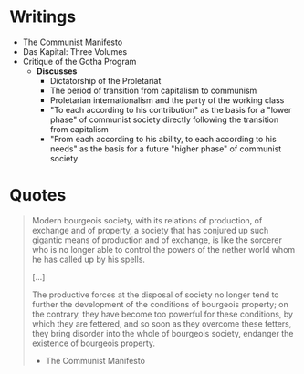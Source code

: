# Writings
- The Communist Manifesto
- Das Kapital: Three Volumes
- Critique of the Gotha Program
	- **Discusses**
		- Dictatorship of the Proletariat
		- The period of transition from capitalism to communism
		- Proletarian internationalism and the party of the working class
		- "To each according to his contribution" as the basis for a "lower phase" of communist society directly following the transition from capitalism
		- "From each according to his ability, to each according to his needs" as the basis for a future "higher phase" of communist society
# Quotes

> Modern bourgeois society, with its relations of production, of exchange and of property, a society that has conjured up such gigantic means of production and of exchange, is like the sorcerer who is no longer able to control the powers of the nether world whom he has called up by his spells.
> 
> [...]
> 
> The productive forces at the disposal of society no longer tend to further the development of the conditions of bourgeois property; on the contrary, they have become too powerful for these conditions, by which they are fettered, and so soon as they overcome these fetters, they bring disorder into the whole of bourgeois society, endanger the existence of bourgeois property.
> 
> - The Communist Manifesto
